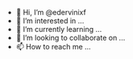 - 👋 Hi, I’m @edervinixf
- 👀 I’m interested in ...
- 🌱 I’m currently learning ...
- 💞️ I’m looking to collaborate on ...
- 📫 How to reach me ...

<!---
edervinixf/edervinixf is a ✨ special ✨ repository because its `README.md` (this file) appears on your GitHub profile.
You can click the Preview link to take a look at your changes.
--->
